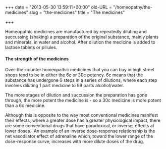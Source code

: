 +++
date = "2013-05-30 13:59:11+00:00"
old-URL = "/homeopathy/the-medicines"
slug = "the-medicines"
title = "The medicines"

+++

Homeopathic medicines are manufactured by repeatedly diluting and succussing (shaking) a preparation of the original substance, mainly plants and minerals, in water and alcohol. After dilution the medicine is added to lactose tablets or pillules.

#### The strength of the medicines

Over-the-counter homeopathic medicines that you can buy in high street shops tend to be in either the 6c or 30c potency. 6c means that the substance has undergone 6 steps in a series of dilutions, where each step involves diluting 1 part medicine to 99 parts alcohol/water.

The more stages of dilution and succussion the preparation has gone through, the more potent the medicine is - so a 30c medicine is more potent than a 6c medicine.

Although this is opposite to the way most conventional medicines manifest their effects, where a greater dose has a greater physiological impact, there are some conventional drugs that have paradoxical, or inverse, effects at lower doses.  An example of an inverse dose-response relationship is the net vasodilator effect of adrenaline which, toward the lower range of the dose-response curve, increases with more dilute doses of the drug.
